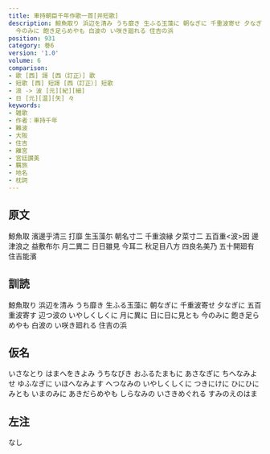 ```yaml
---
title: 車持朝臣千年作歌一首[并短歌]
description: 鯨魚取り 浜辺を清み うち靡き 生ふる玉藻に 朝なぎに 千重波寄せ 夕なぎに 五百重波寄す 辺つ波の いやしくしくに 月に異に 日に日に見とも
  今のみに 飽き足らめやも 白波の い咲き廻れる 住吉の浜
position: 931
category: 巻6
version: '1.0'
volume: 6
comparison:
- 歌 [西] 謌 [西（訂正）] 歌
- 短歌 [西] 短謌 [西（訂正）] 短歌
- 浪 -> 波 [元][紀][細]
- 日 [元][温][矢] 々
keywords:
- 雑歌
- 作者：車持千年
- 難波
- 大阪
- 住吉
- 離宮
- 宮廷讃美
- 羈旅
- 地名
- 枕詞
---
```


## 原文

鯨魚取 濱邊乎清三 打靡 生玉藻尓 朝名寸二 千重浪縁 夕菜寸二 五百重<波>因 邊津浪之 益敷布尓 月二異二 日日雖見 今耳二 秋足目八方 四良名美乃 五十開廻有 住吉能濱

## 訓読

鯨魚取り 浜辺を清み うち靡き 生ふる玉藻に 朝なぎに 千重波寄せ 夕なぎに 五百重波寄す 辺つ波の いやしくしくに 月に異に 日に日に見とも 今のみに 飽き足らめやも 白波の い咲き廻れる 住吉の浜

## 仮名

いさなとり はまへをきよみ うちなびき おふるたまもに あさなぎに ちへなみよせ ゆふなぎに いほへなみよす へつなみの いやしくしくに つきにけに ひにひにみとも いまのみに あきだらめやも しらなみの いさきめぐれる すみのえのはま

## 左注

なし
